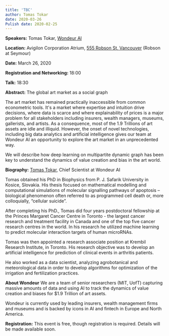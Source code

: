 ```yaml
---
title: 'TBC'
author: Tomas Tokar 
date: 2020-03-26
Pulish date: 2020-02-25
---
```

**Speakers:** Tomas Tokar, [Wondeur AI](https://wondeur.ai/)

**Location:** Avigilon Corporation Atrium, [555 Robson St, Vancouver](https://goo.gl/maps/6mHjCucr32sv4jv97) (Robson at Seymour)

**Date:** March 26, 2020

**Registration and Networking:** 18:00 

**Talk:** 18:30 

**Abstract:** 
The global art market as a social graph

The art market has remained practically inaccessible from common econometric tools. It's a market where expertise and intuition drive decisions, where data is scarce and where explainability of prices is a major problem for all stakeholders including insurers, wealth managers, museums, gallerists, and artists. As a consequence, most of the 1.9 Trillions of art assets are idle and illiquid. However, the onset of novel technologies, including big data analytics and artificial intelligence gives our team at Wondeur AI an opportunity to explore the art market in an unprecedented way.

We will describe how deep learning on multipartite dynamic graph has been key to understand the dynamics of value creation and bias in the art world.


**Biography:**
[Tomas Tokar](https://www.linkedin.com/in/tomas-tokar-80932355?originalSubdomain=ca), Chief Scientist at Wondeur AI 

Tomas obtained his PhD in Biophysics from P. J. Safarik University in Kosice, Slovakia. His thesis focused on mathematical modelling and computational simulations of molecular signalling pathways of apoptosis – biological phenomenon often referred to as programmed cell death or, more colloquially, “cellular suicide”. 

After completing his PhD., Tomas did four years postdoctoral fellowship at the Princes Margaret Cancer Centre in Toronto - the largest cancer research and treatment facility in Canada and one of the top five cancer research centres in the world. In his research he utilized machine learning to predict molecular interaction targets of human microRNAs. 

Tomas was then appointed a research associate position at Krembil Research Institute, in Toronto. His research objective was to develop an artificial intelligence for prediction of clinical events in arthritis patients. 

He also worked as a data scientist, analyzing agrobotanical and meteorological data in order to develop algorithms for optimization of the irrigation and fertilization practices. 


**About Wondeur**
We are a team of senior researchers (MIT, UofT) capturing massive amounts of data and using AI to track the dynamics of value creation and biases for $1.9 Trillion of art assets.

Wondeur is currently used by leading insurers, wealth management firms and museums and is backed by icons in AI and fintech in Europe and North America.


**Registration:** 
This event is free, though registration is required. Details will be made available soon.
